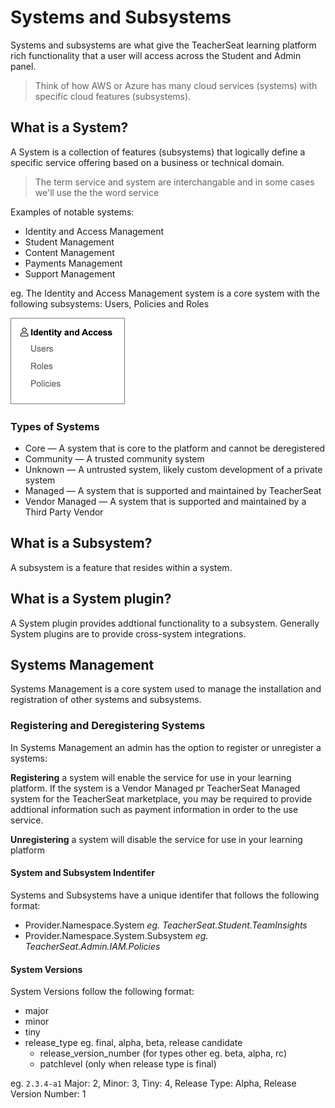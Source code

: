 # Systems and Subsystems

Systems and subsystems are what give the TeacherSeat learning platform rich functionality that a user will access across the Student and Admin panel. 

> Think of how AWS or Azure has many cloud services (systems) with specific cloud features (subsystems). 

## What is a System?

A System is a collection of features (subsystems) that logically define a specific service offering based on a business or technical domain.

> The term service and system are interchangable and in some cases we'll use the the word service

Examples of notable systems:
- Identity and Access Management
- Student Management
- Content Management
- Payments Management
- Support Management

eg. The Identity and Access Management system is a core system with the following subsystems: Users, Policies and Roles

![](media/concepts-systems-system.png)

### Types of Systems

- Core             — A system that is core to the platform and cannot be deregistered
- Community        — A trusted community system
- Unknown          — A untrusted system, likely custom development of a private system
- Managed          — A system that is supported and maintained by TeacherSeat
- Vendor Managed   — A system that is supported and maintained by a Third Party Vendor

## What is a Subsystem?

A subsystem is a feature that resides within a system.

## What is a System plugin?

A System plugin provides addtional functionality to a subsystem. Generally System plugins are to provide cross-system integrations.

## Systems Management

Systems Management is a core system used to manage the installation and registration of other systems and subsystems.

### Registering and Deregistering Systems

In Systems Management an admin has the option to register or unregister a systems:

**Registering** a system will enable the service for use in your learning platform. If the system is a Vendor Managed pr TeacherSeat Managed system for the TeacherSeat marketplace, you may be required to provide addtional information such as payment information in order to the use service.

**Unregistering** a system will disable the service for use in your learning platform

#### System and Subsystem Indentifer

Systems and Subsystems have a unique identifer that follows the following format:
- Provider.Namespace.System *eg. TeacherSeat.Student.TeamInsights*
- Provider.Namespace.System.Subsystem *eg. TeacherSeat.Admin.IAM.Policies*

#### System Versions

System Versions follow the following format:
- major
- minor
- tiny
- release_type eg. final, alpha, beta, release candidate
  - release_version_number (for types other eg. beta, alpha, rc)
  - patchlevel (only when release type is final)

eg. `2.3.4-a1` Major: 2, Minor: 3, Tiny: 4, Release Type: Alpha, Release Version Number: 1
